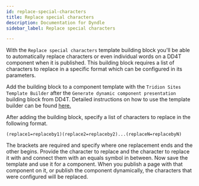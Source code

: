 ```yaml
---
id: replace-special-characters
title: Replace special characters
description: Documentation for Dyndle
sidebar_label: Replace special characters

---
```


With the `Replace special characters` template building block you'll be able to automatically replace characters or even individual words on a DD4T component when it is published. This building block requires a list of characters to replace in a specific format which can be configured in its parameters. 

Add the building block to a component template with the `Tridion Sites Template Builder` after the `Generate dynamic component presentation` building block from DD4T. Detailed instructions on how to use the template builder can be found [here.](https://docs.sdl.com/LiveContent/content/en-US/SDL%20Web-v5/GUID-FD25A36E-4B1C-4346-BB7E-919B293B8748) 

After adding the building block, specify a list of characters to replace in the following format.

`(replace1=replaceby1)(replace2=replaceby2)...(replaceN=replacebyN)`

The brackets are required and specify where one replacement ends and the other begins. Provide the character to replace and the character to replace it with and connect them with an equals symbol in between. Now save the template and use it for a component. When you publish a page with that component on it, or publish the component dynamically, the characters that were configured will be replaced.
